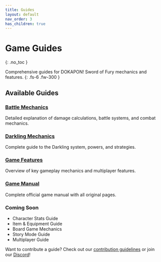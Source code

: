 ```yaml
---
title: Guides
layout: default
nav_order: 3
has_children: true
---
```


# Game Guides
{: .no_toc }

Comprehensive guides for DOKAPON! Sword of Fury mechanics and features.
{: .fs-6 .fw-300 }

## Available Guides

### [Battle Mechanics](battle-mechanics)
Detailed explanation of damage calculations, battle systems, and combat mechanics.

### [Darkling Mechanics](darkling-mechanics)
Complete guide to the Darkling system, powers, and strategies.

### [Game Features](game-features)
Overview of key gameplay mechanics and multiplayer features.

### [Game Manual](game-manual)
Complete official game manual with all original pages.

### Coming Soon
- Character Stats Guide
- Item & Equipment Guide
- Board Game Mechanics
- Story Mode Guide
- Multiplayer Guide

Want to contribute a guide? Check out our [contribution guidelines](../contributing) or join our [Discord](https://discord.gg/HCrYwScDg5)! 